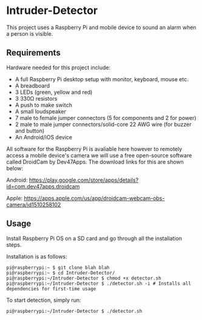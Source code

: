 # Intruder-Detector
This project uses a Raspberry Pi and mobile device to sound an alarm when a person is visible. 

## Requirements
Hardware needed for this project include:
- A full Raspberry Pi desktop setup with monitor, keyboard, mouse etc.
- A breadboard 
- 3 LEDs (green, yellow and red)
- 3 330Ω resistors
- A push to make switch
- A small loudspeaker
- 7 male to female jumper connectors (5 for components and 2 for power)
- 2 male to male jumper connectors/solid-core 22 AWG wire (for buzzer and button)
- An Android/iOS device

All software for the Raspberry Pi is avaliable here however to remotely access a mobile device's camera we will use a free open-source software called DroidCam by Dev47Apps. 
The download links for this are shown below:

Android: https://play.google.com/store/apps/details?id=com.dev47apps.droidcam

Apple: https://apps.apple.com/us/app/droidcam-webcam-obs-camera/id1510258102

## Usage

Install Raspberry Pi OS on a SD card and go through all the installation steps.

Installation is as follows:
```
pi@raspberrypi:~ $ git clone blah blah
pi@raspberrypi:~ $ cd Intruder-Detector/
pi@raspberrypi:~/Intruder-Detector $ chmod +x detector.sh 
pi@raspberrypi:~/Intruder-Detector $ ./detector.sh -i # Installs all dependencies for first-time usage
```
To start detection, simply run:
```
pi@raspberrypi:~/Intruder-Detector $ ./detector.sh
```

